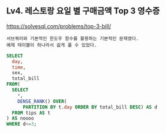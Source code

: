 ## Lv4. 레스토랑 요일 별 구매금액 Top 3 영수증
https://solvesql.com/problems/top-3-bill/

```text
서브쿼리와 기본적인 윈도우 함수를 활용하는 기본적인 문제였다.
예제 테이블이 하나라서 쉽게 풀 수 있었다.
```

```sql
SELECT
  day,
  time,
  sex,
  total_bill
FROM(
  SELECT
    *,
    DENSE_RANK() OVER(
      PARTITION BY t.day ORDER BY total_bill DESC) AS d
  FROM tips AS t
) AS noooo
WHERE d<=3;
```
